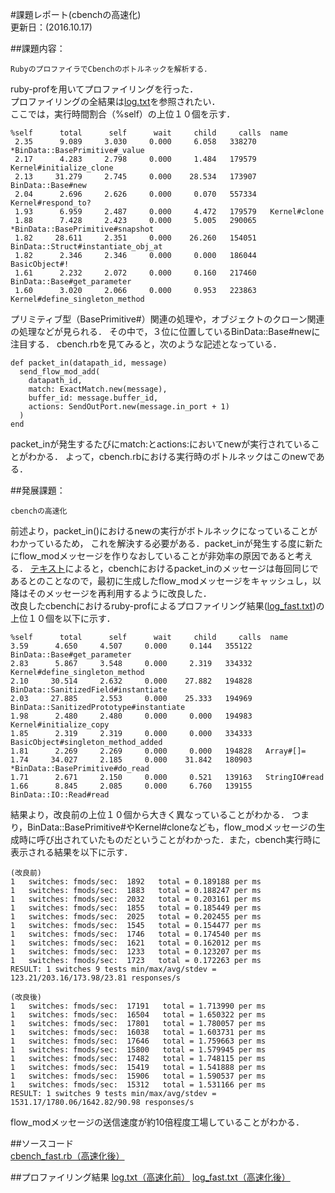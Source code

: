 #課題レポート(cbenchの高速化)  
更新日：(2016.10.17)  

##課題内容：  
```
RubyのプロファイラでCbenchのボトルネックを解析する．    
```

ruby-profを用いてプロファイリングを行った．  
プロファイリングの全結果は[log.txt](https://github.com/handai-trema/cbench-r-narimoto/blob/master/log.txt)を参照されたい．  
ここでは，実行時間割合（%self）の上位１０個を示す．
```
%self      total      self      wait     child     calls  name
 2.35      9.089     3.030     0.000     6.058   338270  *BinData::BasePrimitive#_value
 2.17      4.283     2.798     0.000     1.484   179579   Kernel#initialize_clone
 2.13     31.279     2.745     0.000    28.534   173907   BinData::Base#new
 2.04      2.696     2.626     0.000     0.070   557334   Kernel#respond_to?
 1.93      6.959     2.487     0.000     4.472   179579   Kernel#clone
 1.88      7.428     2.423     0.000     5.005   290065  *BinData::BasePrimitive#snapshot
 1.82     28.611     2.351     0.000    26.260   154051   BinData::Struct#instantiate_obj_at
 1.82      2.346     2.346     0.000     0.000   186044   BasicObject#!
 1.61      2.232     2.072     0.000     0.160   217460   BinData::Base#get_parameter
 1.60      3.020     2.066     0.000     0.953   223863   Kernel#define_singleton_method
```
プリミティブ型（BasePrimitive#）関連の処理や，オブジェクトのクローン関連の処理などが見られる．
その中で，３位に位置しているBinData::Base#newに注目する．
cbench.rbを見てみると，次のような記述となっている．
```
def packet_in(datapath_id, message)
  send_flow_mod_add(
    datapath_id,
    match: ExactMatch.new(message),
    buffer_id: message.buffer_id,
    actions: SendOutPort.new(message.in_port + 1)
  )
end
```
packet_inが発生するたびにmatch:とactions:においてnewが実行されていることがわかる．
よって，cbench.rbにおける実行時のボトルネックはこのnewである．  

##発展課題：  
```
cbenchの高速化
```
前述より，packet_in\(\)におけるnewの実行がボトルネックになっていることがわかっているため，
これを解決する必要がある．packet_inが発生する度に新たにflow_modメッセージを作りなおしていることが非効率の原因であると考える．
[テキスト](http://yasuhito.github.io/trema-book/#cbench)によると，cbenchにおけるpacket_inのメッセージは毎回同じであるとのことなので，最初に生成したflow_modメッセージをキャッシュし，以降はそのメッセージを再利用するように改良した．  
改良したcbenchにおけるruby-profによるプロファイリング結果\([log_fast.txt](https://github.com/handai-trema/cbench-r-narimoto/blob/master/log_fast.txt)\)の上位１０個を以下に示す．
```
%self      total      self      wait     child     calls  name
3.59      4.650     4.507     0.000     0.144   355122   BinData::Base#get_parameter
2.83      5.867     3.548     0.000     2.319   334332   Kernel#define_singleton_method
2.10     30.514     2.632     0.000    27.882   194828   BinData::SanitizedField#instantiate
2.03     27.885     2.553     0.000    25.333   194969   BinData::SanitizedPrototype#instantiate
1.98      2.480     2.480     0.000     0.000   194983   Kernel#initialize_copy
1.85      2.319     2.319     0.000     0.000   334333   BasicObject#singleton_method_added
1.81      2.269     2.269     0.000     0.000   194828   Array#[]=
1.74     34.027     2.185     0.000    31.842   180903  *BinData::BasePrimitive#do_read
1.71      2.671     2.150     0.000     0.521   139163   StringIO#read
1.66      8.845     2.085     0.000     6.760   139155   BinData::IO::Read#read
```
結果より，改良前の上位１０個から大きく異なっていることがわかる．
つまり，BinData::BasePrimitive#やKernel#cloneなども，flow_modメッセージの生成時に呼び出されていたものだということがわかった．また，cbench実行時に表示される結果を以下に示す．
```
(改良前)
1   switches: fmods/sec:  1892   total = 0.189188 per ms
1   switches: fmods/sec:  1883   total = 0.188247 per ms
1   switches: fmods/sec:  2032   total = 0.203161 per ms
1   switches: fmods/sec:  1855   total = 0.185449 per ms
1   switches: fmods/sec:  2025   total = 0.202455 per ms
1   switches: fmods/sec:  1545   total = 0.154477 per ms
1   switches: fmods/sec:  1746   total = 0.174540 per ms
1   switches: fmods/sec:  1621   total = 0.162012 per ms
1   switches: fmods/sec:  1233   total = 0.123207 per ms
1   switches: fmods/sec:  1723   total = 0.172263 per ms
RESULT: 1 switches 9 tests min/max/avg/stdev = 123.21/203.16/173.98/23.81 responses/s

(改良後)
1   switches: fmods/sec:  17191   total = 1.713990 per ms
1   switches: fmods/sec:  16504   total = 1.650322 per ms
1   switches: fmods/sec:  17801   total = 1.780057 per ms
1   switches: fmods/sec:  16038   total = 1.603731 per ms
1   switches: fmods/sec:  17646   total = 1.759663 per ms
1   switches: fmods/sec:  15800   total = 1.579945 per ms
1   switches: fmods/sec:  17482   total = 1.748115 per ms
1   switches: fmods/sec:  15419   total = 1.541888 per ms
1   switches: fmods/sec:  15906   total = 1.590537 per ms
1   switches: fmods/sec:  15312   total = 1.531166 per ms
RESULT: 1 switches 9 tests min/max/avg/stdev = 1531.17/1780.06/1642.82/90.98 responses/s
```
flow_modメッセージの送信速度が約10倍程度工場していることがわかる．

##ソースコード  
[cbench_fast.rb（高速化後）](https://github.com/handai-trema/hello-trema-r-narimoto/blob/master/lib/cbench_fast.rb)

##プロファイリング結果
[log.txt（高速化前）](https://github.com/handai-trema/cbench-r-narimoto/blob/master/log.txt)
[log_fast.txt（高速化後）](https://github.com/handai-trema/cbench-r-narimoto/blob/master/log_fast.txt)
